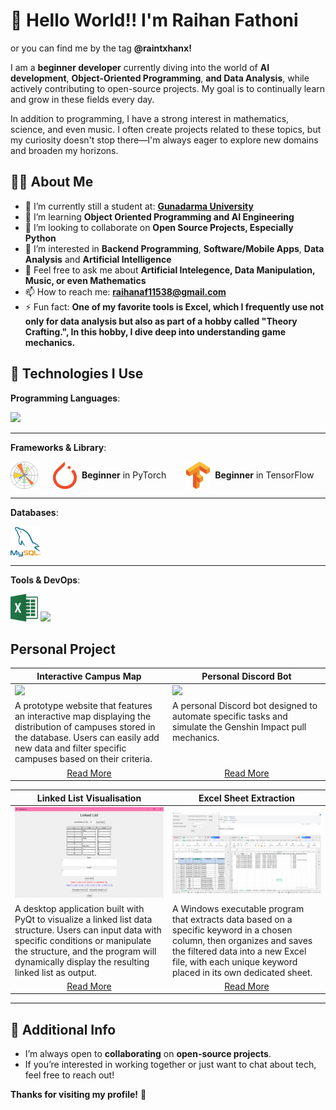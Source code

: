 # 👋 Hello World!! I'm Raihan Fathoni
or you can find me by the tag **@raintxhanx!**

I am a **beginner developer** currently diving into the world of **AI development**, **Object-Oriented Programming**, **and Data Analysis**, while actively contributing to open-source projects. My goal is to continually learn and grow in these fields every day.

In addition to programming, I have a strong interest in mathematics, science, and even music. I often create projects related to these topics, but my curiosity doesn't stop there—I'm always eager to explore new domains and broaden my horizons.

## 🧑‍💻 About Me
- 🔭 I’m currently still a student at: [**Gunadarma University**](https://campus.quipper.com/directory/universitas-gunadarma)
- 🌱 I’m learning **Object Oriented Programming and AI Engineering**
- 👯 I’m looking to collaborate on **Open Source Projects, Especially Python**
- 🤔 I’m interested in **Backend Programming**, **Software/Mobile Apps**, **Data Analysis** and **Artificial Intelligence**
- 💬 Feel free to ask me about **Artificial Intelegence, Data Manipulation, Music, or even Mathematics**
- 📫 How to reach me: **raihanaf11538@gmail.com**
- ⚡ Fun fact: **One of my favorite tools is Excel, which I frequently use not only for data analysis but also as part of a hobby called "Theory Crafting.", In this hobby, I dive deep into understanding game mechanics.**

## 🔧 Technologies I Use
**Programming Languages**: 

<p align="left">
  <a href="https://skillicons.dev">
    <img src="https://skillicons.dev/icons?i=python,java,go" />
  </a>
</p>

---
**Frameworks & Library**:
<!-- Frameworks & Software -->
<div style="display: flex; justify-content: flex-start; gap: 16px;">
  <img src="Items\image5_matplotlib.png" width="44" height="44" alt="MatPlotLib" />
  <div style="display: flex; align-items: center; gap: 8px;">
    <br>
    <img src="Items/image3_pytorch.png" width="38" height="44" alt="PyTorch" />
    <span><strong>Beginner</strong> in PyTorch</span>
  </div>
  <br>
  <div style="display: flex; align-items: center; gap: 8px;">
    <img src="Items/image4_tensorflow.png" width="38" height="44" alt="TensorFlow" />
    <span><strong>Beginner</strong> in TensorFlow</span>
  </div>
</div>

---
**Databases**: 
<div style="display: flex; justify-content: flex-start; gap: 16px;">
  <img src="Items/image2_mysql.png" width="48" height="48" alt="Mysql" />
</div>

---
**Tools & DevOps**:
<p align="left">
    <img src="Items/image1_excel.png" width="44" height="44" alt="Excel" />
  <a href="https://skillicons.dev">
    <img src="https://skillicons.dev/icons?i=git,vscode" />
  </a>
</p>

## Personal Project

<table width="100%">
 <thead>
   <tr>
     <th width="50%" align="center">Interactive Campus Map</a></th>
     <th width="50%" align="center">Personal Discord Bot</a></th>
   </tr>
 </thead>
 <tbody>
   <tr>
     <td><img src="Items\gif1_interactiveMap.gif"></td>
     <td><img src="Items\gif2_DiscordBot.gif"></td>
   </tr>
   <tr>
     <td valign="text-top">A prototype website that features an interactive map displaying the distribution of campuses stored in the database. Users can easily add new data and filter specific campuses based on their criteria.</td>
     <td valign="text-top">A personal Discord bot designed to automate specific tasks and simulate the Genshin Impact pull mechanics.</td>
   </tr>
    <tr>
    <td align="center"><a href="https://github.com/Raintxhanx/Interactive-Campus-Map">Read More</td>    
    <td align="center"><a href="https://github.com/Raintxhanx/Personal-Discord-Bot">Read More</td>
  </tr>
 </tbody>
</table>

<table width="100%">
 <thead>
   <tr>
     <th width="50%" align="center">Linked List Visualisation</a></th>
     <th width="50%" align="center">Excel Sheet Extraction</a></th>
   </tr>
 </thead>
 <tbody>
   <tr>
     <td><img src="Items\image6_linkedlist.PNG"></td>
     <td><img src="Items\image7_sheetExtraction.PNG"></td>
   </tr>
   <tr>
     <td valign="text-top">A desktop application built with PyQt to visualize a linked list data structure. Users can input data with specific conditions or manipulate the structure, and the program will dynamically display the resulting linked list as output.</td>
     <td valign="text-top">A Windows executable program that extracts data based on a specific keyword in a chosen column, then organizes and saves the filtered data into a new Excel file, with each unique keyword placed in its own dedicated sheet.</td>
   </tr>
    <tr>
    <td align="center"><a href="https://github.com/Raintxhanx/Linked-List-Visualizer">Read More</td>    
    <td align="center"><a href="https://github.com/Raintxhanx/Excel-Sheet-Extraction-">Read More</td>
  </tr>
 </tbody>
</table>

---

## 📣 Additional Info
- I’m always open to **collaborating** on **open-source projects**.
- If you’re interested in working together or just want to chat about tech, feel free to reach out!

**Thanks for visiting my profile!** 🙌
